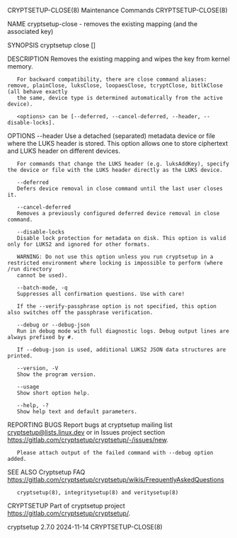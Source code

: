 CRYPTSETUP-CLOSE(8)						     Maintenance Commands						   CRYPTSETUP-CLOSE(8)

NAME
       cryptsetup-close - removes the existing mapping <name> (and the associated key)

SYNOPSIS
       cryptsetup close [<options>] <name>

DESCRIPTION
       Removes the existing mapping <name> and wipes the key from kernel memory.

       For backward compatibility, there are close command aliases: remove, plainClose, luksClose, loopaesClose, tcryptClose, bitlkClose (all behave exactly
       the same, device type is determined automatically from the active device).

       <options> can be [--deferred, --cancel-deferred, --header, --disable-locks].

OPTIONS
       --header <device or file storing the LUKS header>
	   Use a detached (separated) metadata device or file where the LUKS header is stored. This option allows one to store ciphertext and LUKS header on
	   different devices.

	   For commands that change the LUKS header (e.g. luksAddKey), specify the device or file with the LUKS header directly as the LUKS device.

       --deferred
	   Defers device removal in close command until the last user closes it.

       --cancel-deferred
	   Removes a previously configured deferred device removal in close command.

       --disable-locks
	   Disable lock protection for metadata on disk. This option is valid only for LUKS2 and ignored for other formats.

	   WARNING: Do not use this option unless you run cryptsetup in a restricted environment where locking is impossible to perform (where /run directory
	   cannot be used).

       --batch-mode, -q
	   Suppresses all confirmation questions. Use with care!

	   If the --verify-passphrase option is not specified, this option also switches off the passphrase verification.

       --debug or --debug-json
	   Run in debug mode with full diagnostic logs. Debug output lines are always prefixed by #.

	   If --debug-json is used, additional LUKS2 JSON data structures are printed.

       --version, -V
	   Show the program version.

       --usage
	   Show short option help.

       --help, -?
	   Show help text and default parameters.

REPORTING BUGS
       Report bugs at cryptsetup mailing list <cryptsetup@lists.linux.dev> or in Issues project section
       <https://gitlab.com/cryptsetup/cryptsetup/-/issues/new>.

       Please attach output of the failed command with --debug option added.

SEE ALSO
       Cryptsetup FAQ <https://gitlab.com/cryptsetup/cryptsetup/wikis/FrequentlyAskedQuestions>

       cryptsetup(8), integritysetup(8) and veritysetup(8)

CRYPTSETUP
       Part of cryptsetup project <https://gitlab.com/cryptsetup/cryptsetup/>.

cryptsetup 2.7.0							  2024-11-14							   CRYPTSETUP-CLOSE(8)
